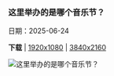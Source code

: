 ### 这里举办的是哪个音乐节？

日期：2025-06-24

**下载**  |  [1920x1080](https://cn.bing.com/th?id=OHR.GlastonburyScenic_ZH-CN9162571249_1920x1080.jpg)  |  [3840x2160](https://cn.bing.com/th?id=OHR.GlastonburyScenic_ZH-CN9162571249_UHD.jpg)

![这里举办的是哪个音乐节？](https://cn.bing.com/th?id=OHR.GlastonburyScenic_ZH-CN9162571249_1920x1080.jpg "格拉斯顿伯里托尔上的圣迈克尔塔, 格拉斯顿伯里, 萨默塞特郡, 英格兰 (© Gavin Hellier/Getty Images)")

